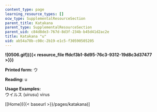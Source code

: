 ```yaml
---
content_type: page
learning_resource_types: []
ocw_type: SupplementalResourceSection
parent_title: Katakana
parent_type: SupplementalResourceSection
parent_uid: c84d8de3-767d-8d3f-234b-b45d41d2ac2e
title: Katakana "u"
uid: ab54a78b-c08c-2b19-e1c5-f30590505205
---
```


**![0506.gif]({{< resource_file ffdcf3b1-8d95-76c3-9312-19d8c3d37477 >}})**

**Printed form:** ウ

**Reading:** u

**Usage Examples:**  
ウイルス (uirusu) virus

\[[Home]({{< baseurl >}}/pages/katakana)\]